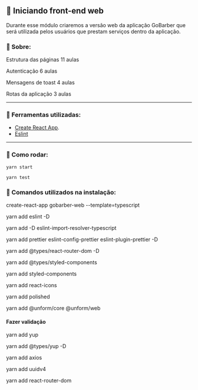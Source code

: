 ## 🚀 Iniciando front-end web

Durante esse módulo criaremos a versão web da aplicação GoBarber que será utilizada pelos usuários que prestam serviços dentro da aplicação.

### 💭 Sobre:

Estrutura das páginas
11 aulas

Autenticação
6 aulas

Mensagens de toast
4 aulas

Rotas da aplicação
3 aulas

---

### 💪 Ferramentas utilizadas:

- [Create React App](https://github.com/facebook/create-react-app).
- [Eslint](https://eslint.org/)

---

### 🥁 Como rodar:

 `yarn start`

 `yarn test`


### 📝 Comandos utilizados na instalação:

create-react-app gobarber-web --template=typescript

yarn add eslint -D

yarn add -D eslint-import-resolver-typescript

yarn add prettier eslint-config-prettier eslint-plugin-prettier -D

yarn add @types/react-router-dom -D

yarn add @types/styled-components



yarn add styled-components

yarn add react-icons

yarn add polished

yarn add @unform/core @unform/web

#### Fazer validação

yarn add yup

yarn add @types/yup -D


yarn add axios

yarn add uuidv4







yarn add react-router-dom


